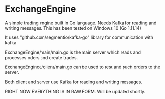 # ExchangeEngine
A simple trading engine built in Go language. Needs Kafka for reading and writing messages.
This has been tested on Windows 10 (Go 1.11.14)

It uses "github.com/segmentio/kafka-go" library for communication with kafka


ExchangeEngine/main/main.go is the main server which reads and processes oders and create trades.

ExchangeEngince/client/main.go can be used to test and puch orders to the server.

Both client and server use Kafka for reading and writing messages.


RIGHT NOW EVERYTHING IS IN RAW FORM. Will be updated shortly.
